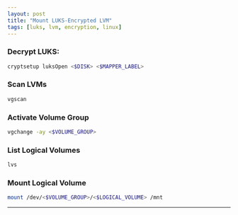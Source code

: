 ```yaml
---
layout: post
title: "Mount LUKS-Encrypted LVM"
tags: [luks, lvm, encryption, linux]
---
```


### Decrypt LUKS:
```bash
cryptsetup luksOpen <$DISK> <$MAPPER_LABEL>
```

### Scan LVMs
```bash
vgscan
```

### Activate Volume Group
```bash
vgchange -ay <$VOLUME_GROUP>
```

### List Logical Volumes
```bash
lvs
```

### Mount Logical Volume
```bash
mount /dev/<$VOLUME_GROUP>/<$LOGICAL_VOLUME> /mnt
```

---

